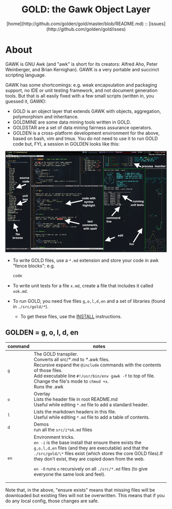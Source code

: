 <a name=top>
<h1 align=center>GOLD: the Gawk Object Layer</h1>
<p  align=center>
[home](http://github.com/golden/gold/master/blob/README.md) :: 
[issues](http://github.com/golden/gold/isses) 
</p>

# About
GAWK is  GNU Awk (and "awk" is short for its creators: Alfred Aho, Peter Weinberger, and Brian Kernighan).
GAWK is a very portable and succinct scripting language. 

GAWK has some shortcomings: e.g. weak encapsulation and packaging support, no IDE or unit testing framework,
    and not document generation tools. 
But that is all easily fixed with a few small scripts (written in, you guessed it, GAWK):

- GOLD is an object layer that extends GAWK with objects, aggregation, polymorphism and inheritance. 
- GOLDMINE are some data mining tools written in GOLD.
- GOLDSTAR are a set of data mining fairness assurance operators. 
- GOLDEN is a cross-platform development environment for the above,  based on bash, vim and tmux. 
  You do not need to use it to run GOLD code but, FYI,
  a session in GOLDEN looks like this:

<p align=center><a href="https://github.com/golden/dev/blob/master/etc/img/screen.png"><img src="https://github.com/golden/dev/blob/master/etc/img/screen.png" width=900></a></p>



- To write GOLD files, use a `*.md` extension
and store your code in  awk "fence blocks"; e.g.

    ```awk
    code
    ```

- To write unit tests for a file `x.md`, create a file that includes it called
`xok.md`.
- To run GOLD, you need five files 
  `g,o,l,d,en` 
and a set of libraries (found in `./src/gold/*`). 
  - To get these files, use the [INSTALL](INSTALL.md) instructions.


## GOLDEN = g, o, l, d, en

|command| notes|
|--|-------|
|`g` | The GOLD transpiler. <br> Converts all src/*.md to *.awk files.<br> Recursive expand the `@include` commands with the contents of those files.<br> Add executable line `#!/usr/bin/env gawk -f` to top of file.<br> Change the  file's mode to `chmod +x`.<br> Runs the .awk|
|`o` | Overlay<br> Lists the header file in root README.md<br> Useful while editing `*.md` file to  add a standard header.|
| `l`| Lists the markdown headers in this file.<br> Useful while editing `*.md` file to  add a table of contents. |
| `d`| Demos <br> run all the `src/i*ok.md` filies|
| `en` |  Environment tricks.<br> `en -i` is the base install that ensure there  exists the `g,o,l,d,en` files (and they are executable) and that the `./src/gold/\*` files exist (which stores the core GOLD files).If they don't exist, they are copied down from the web.<p> `en -O`  runs `o` recursively on all `./src/*.md` files (to give everyone the same look and feel).|

Note that, in the above, "ensure exists" means that missing files
will be downloaded but existing files will not be overwritten. This means that
if you do any local config, those changes are safe.


